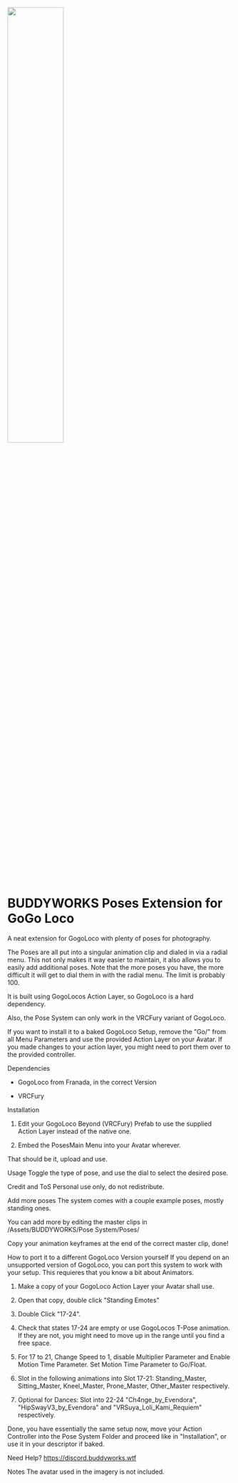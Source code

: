 <a href="https://buddyworks.wtf"><img width=50% src="https://splash.buddyworks.wtf/tckAqsHD.png"></img></a>  
# BUDDYWORKS Poses Extension for GoGo Loco

A neat extension for GogoLoco with plenty of poses for photography.

The Poses are all put into a singular animation clip and dialed in via a radial menu. This not only makes it way easier to maintain, it also allows you to easily add additional poses. Note that the more poses you have, the more difficult it will get to dial them in with the radial menu. The limit is probably 100.

It is built using GogoLocos Action Layer, so GogoLoco is a hard dependency.

Also, the Pose System can only work in the VRCFury variant of GogoLoco.

If you want to install it to a baked GogoLoco Setup, remove the "Go/" from all Menu Parameters and use the provided Action Layer on your Avatar. If you made changes to your action layer, you might need to port them over to the provided controller.

Dependencies
- GogoLoco from Franada, in the correct Version

- VRCFury

Installation
1. Edit your GogoLoco Beyond (VRCFury) Prefab to use the supplied Action Layer instead of the native one.

2. Embed the PosesMain Menu into your Avatar wherever.

That should be it, upload and use.

Usage
Toggle the type of pose, and use the dial to select the desired pose.

Credit and ToS
Personal use only, do not redistribute.

Add more poses
The system comes with a couple example poses, mostly standing ones.

You can add more by editing the master clips in /Assets/BUDDYWORKS/Pose System/Poses/

Copy your animation keyframes at the end of the correct master clip, done!

How to port it to a different GogoLoco Version yourself
If you depend on an unsupported version of GogoLoco, you can port this system to work with your setup. This requieres that you know a bit about Animators.

1. Make a copy of your GogoLoco Action Layer your Avatar shall use.

2. Open that copy, double click "Standing Emotes"

3. Double Click "17-24".

4. Check that states 17-24 are empty or use GogoLocos T-Pose animation. If they are not, you might need to move up in the range until you find a free space.

5. For 17 to 21, Change Speed to 1, disable Multiplier Parameter and Enable Motion Time Parameter. Set Motion Time Parameter to Go/Float.

6. Slot in the following animations into Slot 17-21: Standing_Master, Sitting_Master, Kneel_Master, Prone_Master, Other_Master respectively.

6. Optional for Dances: Slot into 22-24 "Ch4nge_by_Evendora", "HipSwayV3_by_Evendora" and "VRSuya_Loli_Kami_Requiem" respectively.

Done, you have essentially the same setup now, move your Action Controller into the Pose System Folder and proceed like in "Installation", or use it in your descriptor if baked.

Need Help?
https://discord.buddyworks.wtf

Notes
The avatar used in the imagery is not included.
